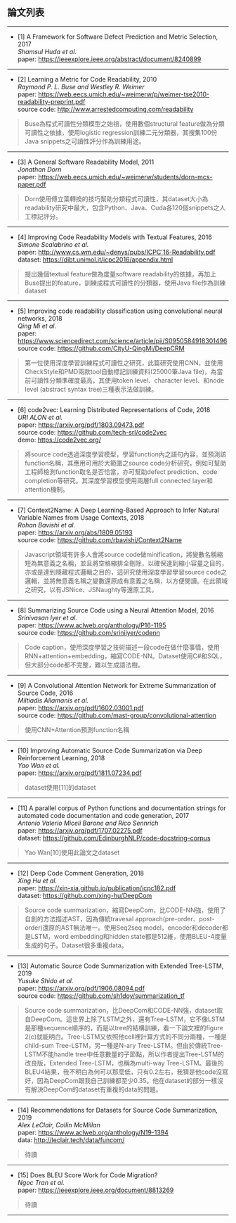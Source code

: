 ## 論文列表
***
* [1] A Framework for Software Defect Prediction and Metric Selection, 2017<br>
*Shamsul Huda et al.*<br>
paper: https://ieeexplore.ieee.org/abstract/document/8240899<br>
***

* [2] Learning a Metric for Code Readability, 2010<br>
*Raymond P. L. Buse and Westley R. Weimer*<br>
paper: https://web.eecs.umich.edu/~weimerw/p/weimer-tse2010-readability-preprint.pdf<br>
source code: http://www.arrestedcomputing.com/readability<br>
> Buse為程式可讀性分類模型之始祖，使用數個structural feature做為分類可讀性之依據，使用logistic regression訓練二元分類器，其搜集100份Java snippets之可讀性評分作為訓練用途。
***

* [3] A General Software Readability Model, 2011<br>
*Jonathan Dorn*<br>
paper: https://web.eecs.umich.edu/~weimerw/students/dorn-mcs-paper.pdf<br>
> Dorn使用傅立葉轉換的技巧幫助分類程式可讀性，其dataset大小為readability研究中最大，包含Python、Java、Cuda各120個snippets之人工標記評分。
***

* [4] Improving Code Readability Models with Textual Features, 2016<br>
*Simone Scalabrino et al.*<br>
paper: http://www.cs.wm.edu/~denys/pubs/ICPC'16-Readability.pdf<br>
dataset: https://dibt.unimol.it/icpc2016/appendix.html<br>
> 提出幾個textual feature做為度量software readability的依據，再加上Buse提出的feature，訓練成程式可讀性的分類器，使用Java file作為訓練dataset
***

* [5] Improving code readability classification using convolutional neural networks, 2018<br>
*Qing Mi et al.*<br>
paper: https://www.sciencedirect.com/science/article/pii/S0950584918301496<br>
source code: https://github.com/CityU-QingMi/DeepCRM<br>
> 第一位使用深度學習訓練程式可讀性之研究，此篇研究使用CNN，並使用CheckStyle和PMD兩款tool自動標記訓練資料(25000筆Java file)，為當前可讀性分類準確度最高，其使用token level、character level、和node level (abstract syntax tree)三種表示法做訓練。
***

* [6] code2vec: Learning Distributed Representations of Code, 2018<br>
*URI ALON et al.*<br>
paper: https://arxiv.org/pdf/1803.09473.pdf<br>
source code: https://github.com/tech-srl/code2vec<br>
demo: https://code2vec.org/ <br>
> 將source code透過深度學習模型，學習function內之語句內容，並預測該function名稱，其應用可用於大範圍之source code分析研究，例如可幫助工程師檢測function取名是否恰當，亦可幫助defect prediction、code completion等研究。其深度學習模型使用兩層full connected layer和attention機制。
***

* [7] Context2Name: A Deep Learning-Based Approach to Infer Natural Variable Names from Usage Contexts, 2018<br>
*Rohan Bavishi et al.*<br>
paper: https://arxiv.org/abs/1809.05193<br>
source code: https://github.com/rbavishi/Context2Name<br>
> Javascript領域有許多人會將source code做minification，將變數名稱縮短為無意義之名稱，並且將空格縮排全刪除，以確保達到縮小容量之目的，亦或是達到隱藏程式邏輯之目的，這研究使用深度學習學習source code之邏輯，並將無意義名稱之變數還原成有意義之名稱，以方便閱讀。在此領域之研究，以有JSNice、JSNaughty等還原工具。
***

* [8] Summarizing Source Code using a Neural Attention Model, 2016<br>
*Srinivasan Iyer et al.*<br>
paper: https://www.aclweb.org/anthology/P16-1195<br>
source code: https://github.com/sriniiyer/codenn<br>
> Code caption，使用深度學習之技術描述一段code在做什麼事情，使用RNN+attention+embedding，縮寫CODE-NN。Dataset使用C#和SQL，但大部分code都不完整，難以生成語法樹。
***

* [9] A Convolutional Attention Network for Extreme Summarization of Source Code, 2016<br>
*Miltiadis Allamanis et al.*<br>
paper: https://arxiv.org/pdf/1602.03001.pdf<br>
source code: https://github.com/mast-group/convolutional-attention<br>
> 使用CNN+Attention預測function名稱
***

* [10] Improving Automatic Source Code Summarization via Deep Reinforcement Learning, 2018<br>
*Yao Wan et al.*<br>
paper: https://arxiv.org/pdf/1811.07234.pdf<br>
> dataset使用[11]的dataset
***

* [11] A parallel corpus of Python functions and documentation strings for automated code documentation and code generation, 2017<br>
*Antonio Valerio Miceli Barone and Rico Sennrich*<br>
paper: https://arxiv.org/pdf/1707.02275.pdf<br>
dataset: https://github.com/EdinburghNLP/code-docstring-corpus<br>
> Yao Wan[10]使用此論文之dataset
***

* [12] Deep Code Comment Generation, 2018<br>
*Xing Hu et al.*<br>
paper: https://xin-xia.github.io/publication/icpc182.pdf<br>
dataset: https://github.com/xing-hu/DeepCom<br>
> Source code summarization，縮寫DeepCom，比CODE-NN強，使用了自創的方法描述AST，因為傳統travesal approach(pre-order、post-order)還原的AST無法唯一。使用Seq2seq model，encoder和decoder都是LSTM，word embedding和hidden state都是512維，使用BLEU-4度量生成的句子。Dataset很多重複data。
***

* [13] Automatic Source Code Summarization with Extended Tree-LSTM, 2019<br>
*Yusuke Shido et al.*<br>
paper: https://arxiv.org/pdf/1906.08094.pdf<br>
source code: https://github.com/sh1doy/summarization_tf<br>
> Source code summarization，比DeepCom和CODE-NN強，dataset取自DeepCom。這世界上除了LSTM之外，還有Tree-LSTM，它不像LSTM是那種sequence順序的，而是以tree的結構訓練，看一下論文裡的figure 2(c)就能明白。Tree-LSTM又依照他cell裡計算方式的不同分兩種，一種是child-sum Tree-LSTM，另一種是N-ary Tree-LSTM。但由於傳統Tree-LSTM不能handle tree中任意數量的子節點，所以作者提出Tree-LSTM的改良版，Extended Tree-LSTM，也稱為multi-way Tree-LSTM。最後的BLEU4結果，我不明白為何可以那麼低，只有0.2左右，我猜是他code沒寫好，因為DeepCom跟我自己訓練都至少0.35。他在dataset的部分一樣沒有解決DeepCom的dataset有重複的data的問題。
***

* [14] Recommendations for Datasets for Source Code Summarization, 2019<br>
*Alex LeClair, Collin McMillan*<br>
paper: https://www.aclweb.org/anthology/N19-1394<br>
data: http://leclair.tech/data/funcom/<br>
> 待讀
***

* [15] Does BLEU Score Work for Code Migration?<br>
*Ngoc Tran et al.*<br>
paper: https://ieeexplore.ieee.org/document/8813269<br>
> 待讀
***

